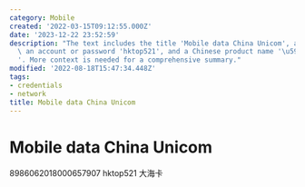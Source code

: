 ```yaml
---
category: Mobile
created: '2022-03-15T09:12:55.000Z'
date: '2023-12-22 23:52:59'
description: "The text includes the title 'Mobile data China Unicom', a long number,\
  \ an account or password 'hktop521', and a Chinese product name '\u5927\u6D77\u5361\
  '. More context is needed for a comprehensive summary."
modified: '2022-08-18T15:47:34.448Z'
tags:
- credentials
- network
title: Mobile data China Unicom
---
```


# Mobile data China Unicom

8986062018000657907
hktop521
大海卡
